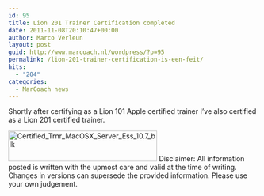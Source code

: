 ```yaml
---
id: 95
title: Lion 201 Trainer Certification completed
date: 2011-11-08T20:10:47+00:00
author: Marco Verleun
layout: post
guid: http://www.marcoach.nl/wordpress/?p=95
permalink: /lion-201-trainer-certification-is-een-feit/
hits:
  - "204"
categories:
  - MarCoach news
---
```

Shortly after certifying as a Lion 101 Apple certified trainer I&#8217;ve also certified as a Lion 201 certified trainer.

[<img class="alignnone size-medium wp-image-477" alt="Certified_Trnr_MacOSX_Server_Ess_10.7_blk" src="http://www.marcoach.nl/wp-content/uploads/2011/11/Certified_Trnr_MacOSX_Server_Ess_10.7_blk-300x62.png" width="300" height="62" srcset="https://www.marcoach.nl/wp-content/uploads/2011/11/Certified_Trnr_MacOSX_Server_Ess_10.7_blk-300x62.png 300w, https://www.marcoach.nl/wp-content/uploads/2011/11/Certified_Trnr_MacOSX_Server_Ess_10.7_blk-624x130.png 624w, https://www.marcoach.nl/wp-content/uploads/2011/11/Certified_Trnr_MacOSX_Server_Ess_10.7_blk.png 635w" sizes="(max-width: 300px) 100vw, 300px" />](http://www.marcoach.nl/wp-content/uploads/2011/11/Certified_Trnr_MacOSX_Server_Ess_10.7_blk.png) Disclaimer: All information posted is written with the upmost care and valid at the time of writing. Changes in versions can supersede the provided information. Please use your own judgement.
